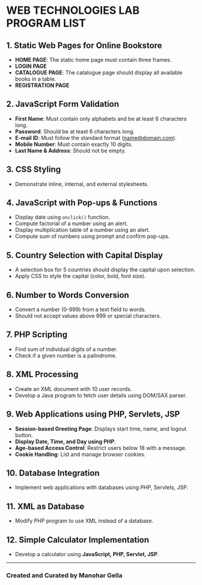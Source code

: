 # WEB TECHNOLOGIES LAB PROGRAM LIST

## 1. Static Web Pages for Online Bookstore
- **HOME PAGE**: The static home page must contain three frames.
- **LOGIN PAGE**
- **CATALOGUE PAGE**: The catalogue page should display all available books in a table.
- **REGISTRATION PAGE**

## 2. JavaScript Form Validation
- **First Name**: Must contain only alphabets and be at least 6 characters long.
- **Password**: Should be at least 6 characters long.
- **E-mail ID**: Must follow the standard format (name@domain.com).
- **Mobile Number**: Must contain exactly 10 digits.
- **Last Name & Address**: Should not be empty.

## 3. CSS Styling
- Demonstrate inline, internal, and external stylesheets.

## 4. JavaScript with Pop-ups & Functions
- Display date using `onclick()` function.
- Compute factorial of a number using an alert.
- Display multiplication table of a number using an alert.
- Compute sum of numbers using prompt and confirm pop-ups.

## 5. Country Selection with Capital Display
- A selection box for 5 countries should display the capital upon selection.
- Apply CSS to style the capital (color, bold, font size).

## 6. Number to Words Conversion
- Convert a number (0-999) from a text field to words.
- Should not accept values above 999 or special characters.

## 7. PHP Scripting
- Find sum of individual digits of a number.
- Check if a given number is a palindrome.

## 8. XML Processing
- Create an XML document with 10 user records.
- Develop a Java program to fetch user details using DOM/SAX parser.

## 9. Web Applications using PHP, Servlets, JSP
- **Session-based Greeting Page**: Displays start time, name, and logout button.
- **Display Date, Time, and Day using PHP**.
- **Age-based Access Control**: Restrict users below 18 with a message.
- **Cookie Handling**: List and manage browser cookies.

## 10. Database Integration
- Implement web applications with databases using PHP, Servlets, JSP.

## 11. XML as Database
- Modify PHP program to use XML instead of a database.

## 12. Simple Calculator Implementation
- Develop a calculator using **JavaScript, PHP, Servlet, JSP**.

---

### Created and Curated by Manohar Gella
